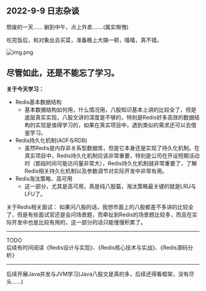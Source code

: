 ## 2022-9-9 日志杂谈
颓废的一天......
躺到中午，点上外卖.......(属实惭愧)

吃完饭后，和对象出去买菜，准备晚上大搞一顿，嘻嘻，真不错。

![img.png](img/2022-9-9-img0.png)

尽管如此，还是不能忘了学习。
--------
**关于今天学习：**

- Redis基本数据结构
  * 基本数据结构如何用，什么情况用，八股知识基本上讲的比较全了，但是底层真实实现，八股文讲的深度是不够的，特别是Redis好多高效的数据结构的实现是值得学习的，如果在真实项目中，遇到类似的需求还可以去借鉴学习。
- Redis持久化机制(AOF与RDB)
    * 虽然Redis是内存非关系型数据库，但是它本身还是实现了持久化机制。在真实项目中，Redis持久化机制应该非常重要，特别是公司在开设短期活动时（那段时间可能访问量非常大），Redis持久化机制就非常重要了，了解Redis相关持久化机制以及参数调节对实际开发中非常有用。
- Redis淘汰策略、高可用
    * 这一部分，尤其是高可用，真是纯八股篇，淘汰策略最关键的就是LRU与LFU了。

关于Redis相关面试：
如果问八股的话，我想市面上的八股都差不多讲的比较全了，但是有些面试官还是会问场景题，而牵扯到Redis的场景题比较多，而且在实际开发中也是比较有用的，这一部分的话只能慢慢积累了。

--------
TODO   <br />
后续有时间阅读《Redis设计与实现》、《Redis核心技术与实战》、《Redis源码分析》

---------
后续开展Java并发与JVM学习(Java八股文是真的多，后续还得看框架，没有尽头......)
